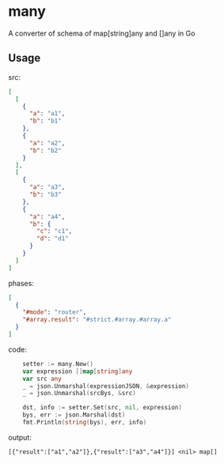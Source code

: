 # many
A converter of schema of map[string]any and []any in Go

## Usage
src:
```json
[
  [
    {
      "a": "a1",
      "b": "b1"
    },
    {
      "a": "a2",
      "b": "b2"
    }
  ],
  [
    {
      "a": "a3",
      "b": "b3"
    },
    {
      "a": "a4",
      "b": {
        "c": "c1",
        "d": "d1"
      }
    }
  ]
]
```
phases:
```json
[
  {
    "#mode": "router",
    "#array.result": "#strict.#array.#array.a"
  }
]
```
code:
```go
	setter := many.New()
	var expression []map[string]any
	var src any
	_ = json.Unmarshal(expressionJSON, &expression)
	_ = json.Unmarshal(srcBys, &src)

	dst, info := setter.Set(src, nil, expression)
	bys, err := json.Marshal(dst)
	fmt.Println(string(bys), err, info)
```
output:
```
[{"result":["a1","a2"]},{"result":["a3","a4"]}] <nil> map[]
```
